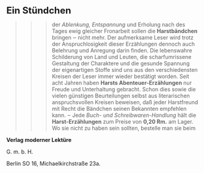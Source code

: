 <p class="centered"><span style="font-size: x-large; font-weight: bold;">Ein Stündchen</span></p>

> > > der *Ablenkung, Entspannung* und Erholung nach des Tages ewig gleicher Fronarbeit sollen die <strong>Harstbändchen</strong> bringen ‒ nicht mehr. Der aufmerksame Leser wird trotz der Anspruchlosigkeit dieser Erzählungen dennoch auch Belehrung und Anregung darin finden. Die lebenswahre Schilderung von Land und Leuten, die scharfumrissene Gestaltung der Charaktere und die gesunde Spannung der eigenartigen Stoffe sind uns aus den verschiedensten Kreisen der Leser immer wieder bestätigt worden. Seit acht Jahren haben <strong>Harsts Abenteuer-Erzählungen</strong> nur Freude und Unterhaltung gebracht. Schon dies sowie die vielen günstigen Beurteilungen selbst aus literarischen anspruchsvollen Kreisen beweisen, daß jeder Harstfreund mit Recht die Bändchen seinen Bekannten empfehlen kann. ‒ Jede *Buch- und Schreibwaren-Handlung* hält die <strong>Harst-Erzählungen</strong> zum Preise von <strong>0,20 Rm.</strong> am Lager. Wo sie nicht zu haben sein sollten, bestelle man sie beim

<p class="centered"><strong>Verlag moderner Lektüre</strong></p>

<p class="centered">G.&nbsp;m.&nbsp;b.&nbsp;H.</p>

<p class="centered">Berlin SO 16, Michaelkirchstraße 23a.</p>

